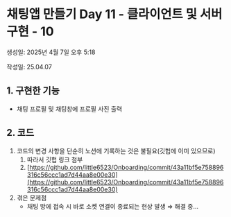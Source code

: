 # 채팅앱 만들기 Day 11 - 클라이언트 및 서버 구현 - 10

생성일: 2025년 4월 7일 오후 5:18

작성일: 25.04.07

## 1. 구현한 기능

- 채팅 프로필 및 채팅창에 프로필 사진 출력

## 2. 코드

1. 코드의 변경 사항을 단순히 노션에 기록하는 것은 불필요(깃헙에 이미 있으므로)
    1. 따라서 깃헙 링크 첨부
    2. [https://github.com/little6523/Onboarding/commit/43a11bf5e758896316c56ccc1ad7d44aa8e00e30](https://github.com/little6523/Onboarding/commit/43a11bf5e758896316c56ccc1ad7d44aa8e00e30)
2. 겪은 문제점
    - 채팅 방에 접속 시 바로 소켓 연결이 종료되는 현상 발생 ⇒ 해결 중…